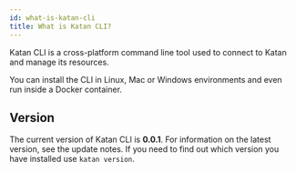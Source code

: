 ```yaml
---
id: what-is-katan-cli
title: What is Katan CLI?
---
```


Katan CLI is a cross-platform command line tool used to connect to Katan and manage its resources.

You can install the CLI in Linux, Mac or Windows environments and even run inside a Docker container.

## Version
The current version of Katan CLI is **0.0.1**. For information on the latest version, see the update notes. If you need to find out which version you have installed use `katan version`.